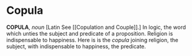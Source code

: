 # Copula

**COPULA**, _noun_ \[Latin See [[Copulation and Couple]].\] In logic, the word which unties the subject and predicate of a proposition. Religion is indispensable to happiness. Here is is the _copula_ joining religion, the subject, with indispensable to happiness, the predicate.